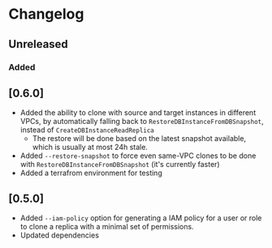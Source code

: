 # Changelog

## Unreleased

### Added

## [0.6.0]

 - Added the ability to clone with source and target instances in different VPCs, by automatically falling back to `RestoreDBInstanceFromDBSnapshot`, instead of `CreateDBInstanceReadReplica`
   - The restore will be done based on the latest snapshot available, which is usually at most 24h stale.
 - Added `--restore-snapshot` to force even same-VPC clones to be done with `RestoreDBInstanceFromDBSnapshot` (it's currently faster)
 - Added a terrafrom environment for testing

## [0.5.0]

 - Added `--iam-policy` option for generating a IAM policy for a user or role to clone a replica with a minimal set of permissions.
 - Updated dependencies
